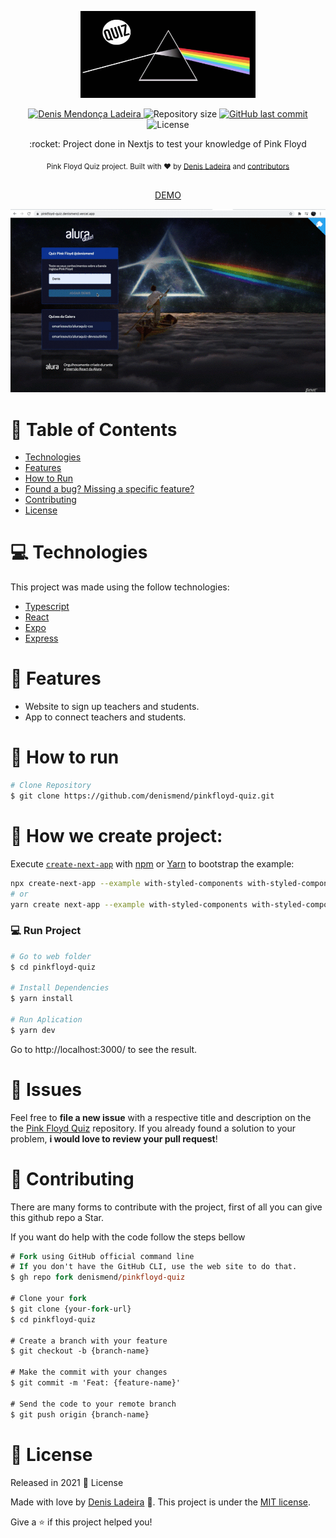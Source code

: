 <p align="center">
   <img src="./.github/logo.png" alt="Pink Floyd" width="280"/>
</p>

<p align="center">	
   <a href="https://linkedin.com/in/denis-ladeira-814365115/">
      <img alt="Denis Mendonça Ladeira" src="https://img.shields.io/badge/-DenisLadeira-732a5f?style=flat&logo=Linkedin&logoColor=white" />
   </a>
  <img alt="Repository size" src="https://img.shields.io/github/repo-size/denismend/pinkfloyd-quiz?color=732a5f">

  <a href="https://github.com/denismend/nlw-02-proffy/commits/master">
    <img alt="GitHub last commit" src="https://img.shields.io/github/last-commit/denismend/pinkfloyd-quiz?color=732a5f">
  </a> 
  <img alt="License" src="https://img.shields.io/badge/license-MIT-732a5f">
</p>

<p align="center">
   :rocket: Project done in Nextjs to test your knowledge of Pink Floyd
</p>

<div align="center">
  <sub>Pink Floyd Quiz project. Built with ❤︎ by
    <a href="https://github.com/denismend">Denis Ladeira</a> and
    <a href="https://github.com/denismend/pinkfloyd-quiz/graphs/contributors">
      contributors
    </a>
  </sub>
</div>

<p align="center"
  <br /><br />
  <span>
    <a href="https://pinkfloyd-quiz.denismend.vercel.app">DEMO</a>
  </span>
</p>

<p align="center">
  <img src=".github/sample.gif">
</p>

# :pushpin: Table of Contents

* [Technologies](#computer-technologies)
* [Features](#rocket-features)
* [How to Run](#construction_worker-how-to-run)
* [Found a bug? Missing a specific feature?](#bug-issues)
* [Contributing](#tada-contributing)
* [License](#closed_book-license)

# :computer: Technologies
This project was made using the follow technologies:

* [Typescript](https://www.typescriptlang.org/)      
* [React](https://reactjs.org/)      
* [Expo](https://expo.io/)       
* [Express](https://expressjs.com/)      

# :rocket: Features

* Website to sign up teachers and students.
* App to connect teachers and students.

# :construction_worker: How to run
```bash
# Clone Repository
$ git clone https://github.com/denismend/pinkfloyd-quiz.git
```
# :construction_worker: How we create project:

Execute [`create-next-app`](https://github.com/vercel/next.js/tree/canary/packages/create-next-app) with [npm](https://docs.npmjs.com/cli/init) or [Yarn](https://yarnpkg.com/lang/en/docs/cli/create/) to bootstrap the example:

```bash
npx create-next-app --example with-styled-components with-styled-components-app
# or
yarn create next-app --example with-styled-components with-styled-components-app
```
### 💻 Run Project

```bash
# Go to web folder
$ cd pinkfloyd-quiz

# Install Dependencies
$ yarn install

# Run Aplication
$ yarn dev
```
Go to http://localhost:3000/ to see the result.

# :bug: Issues

Feel free to **file a new issue** with a respective title and description on the the [Pink Floyd Quiz](https://github.com/denismend/pinkfloyd-quiz/issues) repository. If you already found a solution to your problem, **i would love to review your pull request**!

# :tada: Contributing

There are many forms to contribute with the project, first of all you can give this github repo a Star.

If you want do help with the code follow the steps bellow

```ps
# Fork using GitHub official command line
# If you don't have the GitHub CLI, use the web site to do that.
$ gh repo fork denismend/pinkfloyd-quiz

# Clone your fork
$ git clone {your-fork-url}
$ cd pinkfloyd-quiz

# Create a branch with your feature
$ git checkout -b {branch-name}

# Make the commit with your changes
$ git commit -m 'Feat: {feature-name}'

# Send the code to your remote branch
$ git push origin {branch-name}
```

# :closed_book: License

Released in 2021 :closed_book: License

Made with love by [Denis Ladeira](https://github.com/denismend) 🚀.
This project is under the [MIT license](./LICENSE).


Give a ⭐️ if this project helped you!